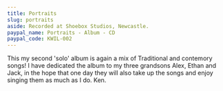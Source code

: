 ```yaml
---
title: Portraits
slug: portraits
aside: Recorded at Shoebox Studios, Newcastle.
paypal_name: Portraits - Album - CD
paypal_code: KWIL-002
---
```

This my second 'solo' album is again a mix of Traditional and contemory songs! I have
dedicated the album to my three grandsons Alex, Ethan and Jack, in the hope that one
day they will also take up the songs and enjoy singing them as much as I do. Ken.
